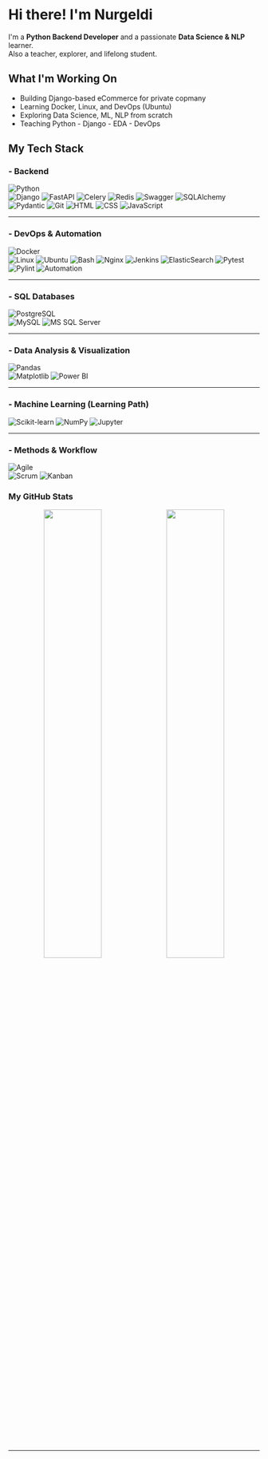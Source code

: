 #  Hi there! I'm Nurgeldi

I'm a **Python Backend Developer** and a passionate **Data Science & NLP** learner.  
Also a teacher, explorer, and lifelong student.

##  What I'm Working On

-  Building Django-based eCommerce for private copmany
-  Learning Docker, Linux, and DevOps (Ubuntu)
-  Exploring Data Science, ML, NLP from scratch
-  Teaching Python - Django - EDA - DevOps


##  My Tech Stack

### - Backend
![Python](https://img.shields.io/badge/-Python-3776AB?logo=python&logoColor=white)  
![Django](https://img.shields.io/badge/-Django-092E20?logo=django&logoColor=white)
![FastAPI](https://img.shields.io/badge/-FastAPI-009688?logo=fastapi&logoColor=white)
![Celery](https://img.shields.io/badge/-Celery-37814A?logo=celery&logoColor=white)
![Redis](https://img.shields.io/badge/-Redis-DC382D?logo=redis&logoColor=white)
![Swagger](https://img.shields.io/badge/-Swagger-85EA2D?logo=swagger&logoColor=black)
![SQLAlchemy](https://img.shields.io/badge/-SQLAlchemy-464646?logo=sqlalchemy&logoColor=white)
![Pydantic](https://img.shields.io/badge/-Pydantic-464646?logo=pydantic&logoColor=white)
![Git](https://img.shields.io/badge/-Git-F05032?logo=git&logoColor=white)
![HTML](https://img.shields.io/badge/-HTML5-E34F26?logo=html5&logoColor=white)
![CSS](https://img.shields.io/badge/-CSS3-1572B6?logo=css3&logoColor=white)
![JavaScript](https://img.shields.io/badge/-JavaScript-F7DF1E?logo=javascript&logoColor=black)

---
### - DevOps & Automation
![Docker](https://img.shields.io/badge/-Docker-2496ED?logo=docker&logoColor=white)  
![Linux](https://img.shields.io/badge/-Linux-FCC624?logo=linux&logoColor=black)
![Ubuntu](https://img.shields.io/badge/-Ubuntu-E95420?logo=ubuntu&logoColor=white)
![Bash](https://img.shields.io/badge/-Bash-4EAA25?logo=gnubash&logoColor=white)
![Nginx](https://img.shields.io/badge/-Nginx-009639?logo=nginx&logoColor=white)
![Jenkins](https://img.shields.io/badge/-Jenkins-D24939?logo=jenkins&logoColor=white)
![ElasticSearch](https://img.shields.io/badge/-Elasticsearch-005571?logo=elasticsearch&logoColor=white)
![Pytest](https://img.shields.io/badge/-Pytest-0A9EDC?logo=pytest&logoColor=white)
![Pylint](https://img.shields.io/badge/-Pylint-FF4088?logo=python&logoColor=white)
![Automation](https://img.shields.io/badge/-Python%20Automation-3776AB?logo=python&logoColor=white)

---
### - SQL Databases
![PostgreSQL](https://img.shields.io/badge/-PostgreSQL-336791?logo=postgresql&logoColor=white)  
![MySQL](https://img.shields.io/badge/-MySQL-4479A1?logo=mysql&logoColor=white)
![MS SQL Server](https://img.shields.io/badge/-MS%20SQL%20Server-CC2927?logo=microsoftsqlserver&logoColor=white)

---
### - Data Analysis & Visualization
![Pandas](https://img.shields.io/badge/-Pandas-150458?logo=pandas&logoColor=white)  
![Matplotlib](https://img.shields.io/badge/-Matplotlib-11557C?logo=python&logoColor=white)
![Power BI](https://img.shields.io/badge/-Power%20BI-F2C811?logo=powerbi&logoColor=black)

---
### - Machine Learning (Learning Path)
![Scikit-learn](https://img.shields.io/badge/-Scikit--learn-F7931E?logo=scikit-learn&logoColor=white)
![NumPy](https://img.shields.io/badge/-NumPy-013243?logo=numpy&logoColor=white)
![Jupyter](https://img.shields.io/badge/-Jupyter-F37626?logo=jupyter&logoColor=white)

---
### - Methods & Workflow
![Agile](https://img.shields.io/badge/-Agile-0052CC?logo=jira&logoColor=white)  
![Scrum](https://img.shields.io/badge/-Scrum-14213D?logo=trello&logoColor=white)
![Kanban](https://img.shields.io/badge/-Kanban-4C4C6D?logo=trello&logoColor=white)


### My GitHub Stats

<p align="center">
  <img width="48%" src="https://github-readme-stats.vercel.app/api?username=nurgelli&show_icons=true&theme=tokyonight" />
  <img width="48%" src="https://github-readme-stats.vercel.app/api/top-langs/?username=nurgelli&layout=compact&theme=tokyonight" />
</p>

---

